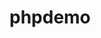 # phpdemo
<?php

// Show all information, defaults to INFO_ALL
phpinfo();

// Show just the module information.
// phpinfo(8) yields identical results.
phpinfo(INFO_MODULES);

?>
